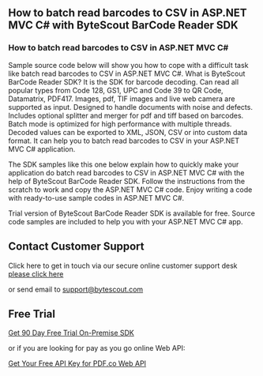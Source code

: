 ## How to batch read barcodes to CSV in ASP.NET MVC C# with ByteScout BarCode Reader SDK

### How to batch read barcodes to CSV in ASP.NET MVC C#

Sample source code below will show you how to cope with a difficult task like batch read barcodes to CSV in ASP.NET MVC C#. What is ByteScout BarCode Reader SDK? It is the SDK for barcode decoding. Can read all popular types from Code 128, GS1, UPC and Code 39 to QR Code, Datamatrix, PDF417. Images, pdf, TIF images and live web camera are supported as input. Designed to handle documents with noise and defects. Includes optional splitter and merger for pdf and tiff based on barcodes. Batch mode is optimized for high performance with multiple threads. Decoded values can be exported to XML, JSON, CSV or into custom data format. It can help you to batch read barcodes to CSV in your ASP.NET MVC C# application.

The SDK samples like this one below explain how to quickly make your application do batch read barcodes to CSV in ASP.NET MVC C# with the help of ByteScout BarCode Reader SDK. Follow the instructions from the scratch to work and copy the ASP.NET MVC C# code. Enjoy writing a code with ready-to-use sample codes in ASP.NET MVC C#.

Trial version of ByteScout BarCode Reader SDK is available for free. Source code samples are included to help you with your ASP.NET MVC C# app.

## Contact Customer Support

Click here to get in touch via our secure online customer support desk [please click here](https://bytescout.zendesk.com/hc/en-us/requests/new?subject=ByteScout%20BarCode%20Reader%20SDK%20Question)

or send email to [support@bytescout.com](mailto:support@bytescout.com?subject=ByteScout%20BarCode%20Reader%20SDK%20Question) 

## Free Trial

[Get 90 Day Free Trial On-Premise SDK](https://bytescout.com/download/web-installer?utm_source=github-readme)

or if you are looking for pay as you go online Web API:

[Get Your Free API Key for PDF.co Web API](https://pdf.co/documentation/api?utm_source=github-readme)